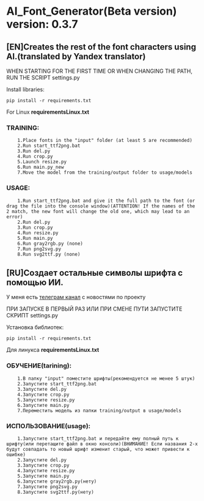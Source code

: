 # AI_Font_Generator(Beta version) version: 0.3.7  
## [EN]Creates the rest of the font characters using AI.(translated by Yandex translator) 
     
 WHEN STARTING FOR THE FIRST TIME OR WHEN CHANGING THE PATH, RUN THE SCRIPT settings.py  
 
 Install libraries:
 ```Shell
 pip install -r requirements.txt
 ``` 
 For Linux **requirementsLinux.txt**

### TRAINING:
```
    1.Place fonts in the "input" folder (at least 5 are recommended)  
    2.Run start_ttf2png.bat
    3.Run del.py  
    4.Run crop.py  
    5.Launch resize.py  
    6.Run main.py_new  
    7.Move the model from the training/output folder to usage/models  
```
### USAGE:  
```  
    1.Run start_ttf2png.bat and give it the full path to the font (or drag the file into the console window)(ATTENTION! If the names of the 2 match, the new font will change the old one, which may lead to an error)  
    2.Run del.py  
    3.Run crop.py  
    4.Run resize.py  
    5.Run main.py  
    6.Run gray2rgb.py (none)  
    7.Run png2svg.py  
    8.Run svg2ttf.py (none)  
```
       
## [RU]Создает остальные символы шрифта с помощью ИИ.  
 У меня есть [телеграм канал](https://t.me/+PZdpMF19QdU0NTUy) с новостями по проекту 

 ПРИ ЗАПУСКЕ В ПЕРВЫЙ РАЗ ИЛИ ПРИ СМЕНЕ ПУТИ ЗАПУСТИТЕ СКРИПТ settings.py 

 Установка библиотек:
 ```Shell
 pip install -r requirements.txt
 ``` 

 Для линукса **requirementsLinux.txt**

### ОБУЧЕНИЕ(tarining):  
```
    1.В папку "input" поместите шрифты(рекомендуется не менее 5 штук)  
    2.Запустите start_ttf2png.bat 
    3.Запустите del.py  
    4.Запустите crop.py  
    5.Запустите resize.py  
    6.Запустите main.py  
    7.Переместить модель из папки training/output в usage/models  
```
### ИСПОЛЬЗОВАНИЕ(usage): 
``` 
    1.Запустите start_ttf2png.bat и передайте ему полный путь к шрифту(или перетащите файл в окно консоли)(ВНИМАНИЕ! Если названия 2-х будут совпадать то новый шрифт изменит старый, что может привести к ошибке)  
    2.Запустите del.py  
    3.Запустите crop.py  
    4.Запустите resize.py  
    5.Запустите main.py  
    6.Запустите gray2rgb.py(нету)  
    7.Запустите png2svg.py  
    8.Запустите svg2ttf.py(нету)  
```
    
